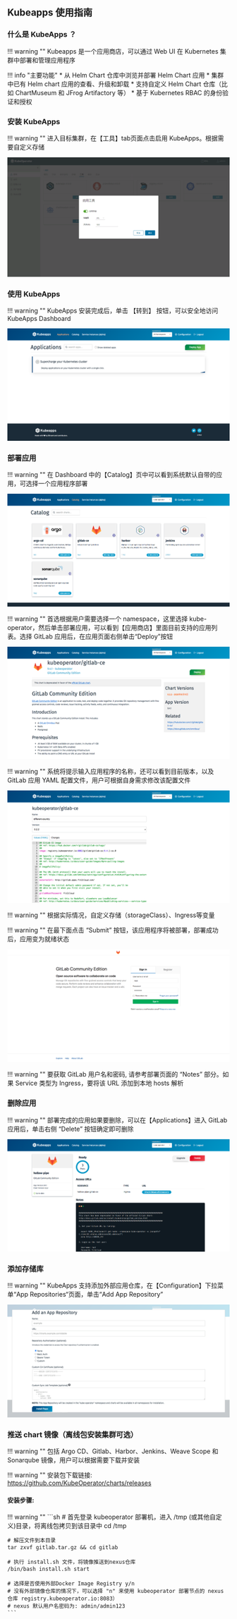 ## Kubeapps 使用指南

### 什么是 KubeApps ？

!!! warning ""
    Kubeapps 是一个应用商店，可以通过 Web UI 在 Kubernetes 集群中部署和管理应用程序

!!! info "主要功能"
    * 从 Helm Chart 仓库中浏览并部署 Helm Chart 应用
    * 集群中已有 Helm chart 应用的查看、升级和卸载
    * 支持自定义 Helm Chart 仓库（比如 ChartMuseum 和 JFrog Artifactory 等）
    * 基于 Kubernetes RBAC 的身份验证和授权

### 安装 KubeApps

!!! warning ""
    进入目标集群，在【工具】tab页面点击启用 KubeApps。根据需要自定义存储

![kubeapps-2](../img/guidelines/kubeapps/kubeapps-2.png)

### 使用 KubeApps

!!! warning ""
    KubeApps 安装完成后，单击 【转到】 按钮，可以安全地访问 KubeApps Dashboard

![kubeapps-3](../img/guidelines/kubeapps/kubeapps-3.png)

### 部署应用

!!! warning ""
    在 Dashboard 中的【Catalog】页中可以看到系统默认自带的应用，可选择一个应用程序部署

![kubeapps-4](../img/guidelines/kubeapps/kubeapps-4.png)


!!! warning ""
    首选根据用户需要选择一个 namespace，这里选择 kube-operator，然后单击部署应用，可以看到【应用商店】里面目前支持的应用列表。选择 GitLab 应用后，在应用页面右侧单击“Deploy”按钮

![gitlab-1](../img/guidelines/kubeapps/gitlab-1.png)

!!! warning ""
    系统将提示输入应用程序的名称，还可以看到目前版本，以及 GitLab 应用 YAML 配置文件，用户可根据自身需求修改该配置文件

![gitlab-2](../img/guidelines/kubeapps/gitlab-2.png)

!!! warning ""
    根据实际情况，自定义存储（storageClass）、Ingress等变量

!!! warning ""
    在最下面点击 “Submit” 按钮，该应用程序将被部署，部署成功后，应用变为就绪状态

![gitlab-3](../img/guidelines/kubeapps/gitlab-3.png)

!!! warning ""
    要获取 GitLab 用户名和密码, 请参考部署页面的 “Notes” 部分。如果 Service 类型为 Ingress，要将该 URL 添加到本地 hosts 解析

### 删除应用

!!! warning ""
    部署完成的应用如果要删除，可以在【Applications】进入 GitLab 应用后，单击右侧 “Delete” 按钮确定即可删除

![gitlab-4](../img/guidelines/kubeapps/gitlab-4.png)

### 添加存储库

!!! warning ""
    KubeApps 支持添加外部应用仓库，在【Configuration】下拉菜单“App Repositories“页面，单击“Add App Repository”

![kubeapps-5](../img/guidelines/kubeapps/kubeapps-5.png)

### 推送 chart 镜像（离线包安装集群可选）

!!! warning ""
    包括 Argo CD、Gitlab、Harbor、Jenkins、Weave Scope 和 Sonarqube 镜像，用户可以根据需要下载并安装

!!! warning ""
    安装包下载链接: https://github.com/KubeOperator/charts/releases

#### 安装步骤:

!!! warning ""
    ```sh
    # 首先登录 kubeoperator 部署机，进入 /tmp (或其他自定义)目录，将离线包拷贝到该目录中
    cd /tmp

    # 解压文件到本目录
    tar zxvf gitlab.tar.gz && cd gitlab

    # 执行 install.sh 文件，将镜像推送到nexus仓库
    /bin/bash install.sh start

    # 选择是否使用外部Docker Image Registry y/n
    # 没有外部镜像仓库的情况下，可以选择 "n" 来使用 kubeoperator 部署节点的 nexus 仓库 registry.kubeoperator.io:8083）
    # nexus 默认用户名密码为: admin/admin123
    ```
